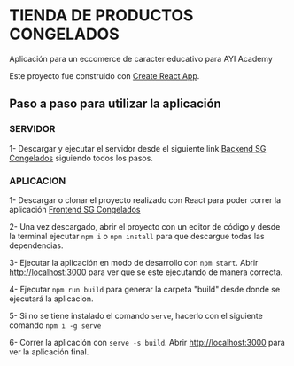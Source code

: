 # TIENDA DE PRODUCTOS CONGELADOS

Aplicación para un eccomerce de caracter educativo para AYI Academy

Este proyecto fue construido con [Create React App](https://github.com/facebook/create-react-app).

## Paso a paso para utilizar la aplicación

### SERVIDOR

1- Descargar y ejecutar el servidor desde el siguiente link [Backend SG Congelados](https://github.com/NClemente91/BackendJavaSGCongelados.git) siguiendo todos los pasos.

### APLICACION

1- Descargar o clonar el proyecto realizado con React para poder correr la aplicación [Frontend SG Congelados](https://github.com/NClemente91/FrontendReactSGCongelados.git)

2- Una vez descargado, abrir el proyecto con un editor de código y desde la terminal ejecutar `npm i` o `npm install` para que descargue todas las dependencias.

3- Ejecutar la aplicación en modo de desarrollo con `npm start`. Abrir [http://localhost:3000](http://localhost:3000) para ver que se este ejecutando de manera correcta.

4- Ejecutar `npm run build` para generar la carpeta "build" desde donde se ejecutará la aplicacion.

5- Si no se tiene instalado el comando `serve`, hacerlo con el siguiente comando `npm i -g serve`

6- Correr la aplicación con `serve -s build`. Abrir [http://localhost:3000](http://localhost:3000) para ver la aplicación final.
